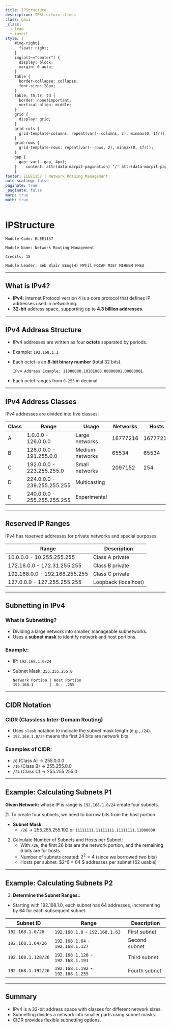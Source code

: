 ```yaml
---
title: IPStructure
description: IPStructure slides
class: gaia
_class:
  - lead
  - invert
style: |
    #img-right{
      float: right;
    }
    img[alt~="center"] {
      display: block;
      margin: 0 auto;
    }
    table {
      border-collapse: collapse;
      font-size: 28px;
    }
    table, th,tr, td {
      border: none!important;
      vertical-align: middle;
    }
    grid {
      display: grid;
    }
    grid-cols {
      grid-template-columns: repeat(var(--columns, 2), minmax(0, 1fr));
    }
    grid-rows {
      grid-template-rows: repeat(var(--rows, 2), minmax(0, 1fr));
    }
    gap {
      gap: var(--gap, 4px);
    }    content: attr(data-marpit-pagination) '/' attr(data-marpit-pagination-total);
    }
footer: ELEE1157 | Network Rotuing Management
auto-scaling: false
paginate: true
_paginate: false
marp: true
math: true
---
```


<!-- _footer: ""-->

# IPStructure

    Module Code: ELEE1157

    Module Name: Network Routing Management

    Credits: 15

    Module Leader: Seb Blair BEng(H) MPhil PGCAP MIET MIHEEM FHEA

---

## What is IPv4?

- **IPv4**: Internet Protocol version 4 is a core protocol that defines IP addresses used in networking.
- **32-bit** address space, supporting up to **4.3 billion addresses**.

---

## IPv4 Address Structure

- IPv4 addresses are written as four **octets** separated by periods.
- Example: `192.168.1.1`
- Each octet is an **8-bit binary number** (total 32 bits).

  ```plaintext
  IPv4 Address Example: 11000000.10101000.00000001.00000001
  ```
- Each octet ranges from `0-255` in decimal.

---

## IPv4 Address Classes

IPv4 addresses are divided into five classes:

<div align=center>

| Class | Range                       | Usage           |Networks|Hosts|
|-------|-----------------------------|-----------------|--------|-----|
| A     | 1.0.0.0 - 126.0.0.0         | Large networks  |16777216|16777214|
| B     | 128.0.0.0 - 191.255.0.0     | Medium networks |65534|65534|
| C     | 192.0.0.0 - 223.255.255.0   | Small networks  |2097152|254|
| D     | 224.0.0.0 - 239.255.255.255 | Multicasting    |||
| E     | 240.0.0.0 - 255.255.255.255 | Experimental    |||

</div>

---

## Reserved IP Ranges

IPv4 has reserved addresses for private networks and special purposes.

<div align=center>

| Range               | Description            |
|---------------------|------------------------|
| 10.0.0.0 - 10.255.255.255 | Class A private |
| 172.16.0.0 - 172.31.255.255 | Class B private |
| 192.168.0.0 - 192.168.255.255 | Class C private |
| 127.0.0.0 - 127.255.255.255 | Loopback (localhost) |

</div>

---

## Subnetting in IPv4

### What is Subnetting?
- Dividing a large network into smaller, manageable subnetworks.
- Uses a **subnet mask** to identify network and host portions.

### Example:
- IP: `192.168.1.0/24`
- Subnet Mask: `255.255.255.0`

  ```plaintext
  Network Portion | Host Portion
  192.168.1       | .0 - .255
  ```

---

## CIDR Notation

### CIDR (Classless Inter-Domain Routing)
- Uses `slash` notation to indicate the subnet mask length (e.g., `/24`).
- `192.168.1.0/24` means the first 24 bits are network bits.

### Examples of CIDR:
- `/8` (Class A) -> 255.0.0.0
- `/16` (Class B) -> 255.255.0.0
- `/24` (Class C) -> 255.255.255.0

---

## Example: Calculating Subnets P1

<div style="font-size:"24px">

**Given Network:** whose IP is range is `192.168.1.0/24` create four subnets.

|1. To create four subnets, we need to borrow bits from the host portion
   - **Subnet Mask**:
      -  `/26` -> 255.255.255.192 or `11111111.11111111.11111111.11000000`

2. Calculate Number of Subnets and Hosts per Subnet:
    - With `/26`, the first 26 bits are the network portion, and the remaining 6 bits are for hosts.
    - Number of subnets created: $2^2 = 4$ (since we borrowed two bits)
    - Hosts per subnet: $2^6 = 64 $ addresses per subnet (62 usable)

</div>

---
## Example: Calculating Subnets P2

3. **Determine the Subnet Ranges:**:

 - Starting with 192.168.1.0, each subnet has 64 addresses, incrementing by 64 for each subsequent subnet.

<div align=center>

|Subnet ID|	Range|	Description|
|---|---|---|
|`192.168.1.0/26 `  |	`192.168.1.0`   - `192.168.1.63`	  | First subnet
|`192.168.1.64/26`  |	`192.168.1.64`  - `192.168.1.127`	| Second subnet
|`192.168.1.128/26` |	`192.168.1.128` - `192.168.1.191` |	Third subnet
|`192.168.1.192/26`	| `192.168.1.192` - `192.168.1.255`	| Fourth subnet

</div>

---

## Summary

- IPv4 is a 32-bit address space with classes for different network sizes.
- Subnetting divides a network into smaller parts using subnet masks.
- CIDR provides flexible subnetting options.
